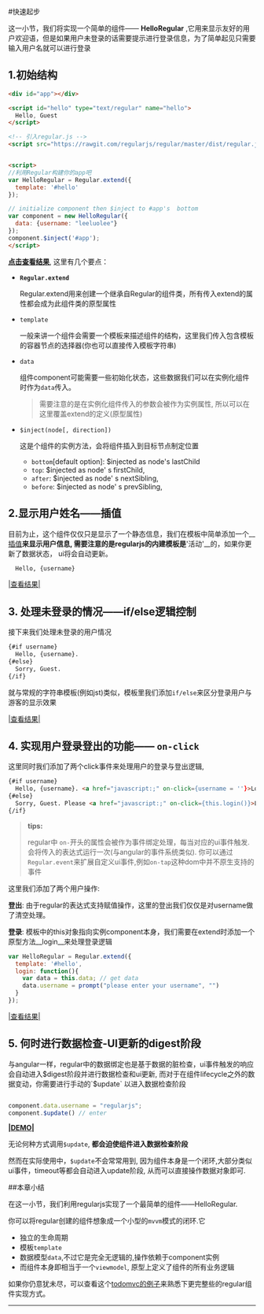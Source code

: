 
#快速起步

这一小节，我们将实现一个简单的组件—— __HelloRegular__ ,它用来显示友好的用户欢迎语，但是如果用户未登录的话需要提示进行登录信息，为了简单起见只需要输入用户名就可以进行登录


## 1.初始结构


```html
<div id="app"></div>

<script id="hello" type="text/regular" name="hello">
  Hello, Guest
</script>

<!-- 引入regular.js -->
<script src="https://rawgit.com/regularjs/regular/master/dist/regular.js"></script>


<script>
//利用Regular构建你的app吧
var HelloRegular = Regular.extend({
  template: '#hello'
});

// initialize component then $inject to #app's  bottom
var component = new HelloRegular({
  data: {username: "leeluolee"}
});
component.$inject('#app'); 
</script>

```

[__点击查看结果__](http://fiddle.jshell.net/leeluolee/C2Gh9/1/), 这里有几个要点：

* __`Regular.extend`__

  Regular.extend用来创建一个继承自Regular的组件类，所有传入extend的属性都会成为此组件类的原型属性


* `template`

  一般来讲一个组件会需要一个模板来描述组件的结构，这里我们传入包含模板的容器节点的选择器(你也可以直接传入模板字符串)


* `data`
  
  组件component可能需要一些初始化状态，这些数据我们可以在实例化组件时作为`data`传入。

  > 需要注意的是在实例化组件传入的参数会被作为实例属性, 所以可以在这里覆盖extend的定义(原型属性)


  <a name="$inject"></a>

* `$inject(node[, direction])`

  这是个组件的实例方法，会将组件插入到目标节点制定位置

  * `bottom`[default option]: $injected as node's lastChild
  * `top`: $injected as node' s firstChild,
  * `after`: $injected as node' s nextSibling,
  * `before`: $injected as node' s prevSibling,



<!-- 1. 模板容器(`#hello`)
2. script引入regular.js
3. `Regular.extend`派生组件
4. 初始化节点并插入$inject到指定位置(这里是插入到容器节点`#app`)
 -->




## 2.显示用户姓名——插值

目前为止，这个组件仅仅只是显示了一个静态信息，我们在模板中简单添加一个__[插值](sytax/inteplation.md)__来显示用户信息, 需要注意的是regularjs的内建模板是__'活动'__的，如果你更新了数据状态， ui将会自动更新。

```html
  Hello, {username}
```

[ |查看结果| ](http://fiddle.jshell.net/leeluolee/C2Gh9/46/)

## 3. 处理未登录的情况——if/else逻辑控制

接下来我们处理未登录的用户情况


```xml
{#if username}
  Hello, {username}.
{#else}
  Sorry, Guest.
{/if}
```

就与常规的字符串模板(例如jst)类似，模板里我们添加`if/else`来区分登录用户与游客的显示效果

[|查看结果|](http://fiddle.jshell.net/leeluolee/C2Gh9/47/)



## 4. 实现用户登录登出的功能—— `on-click`

这里同时我们添加了两个click事件来处理用户的登录与登出逻辑,

```html
{#if username}
  Hello, {username}. <a href="javascript:;" on-click={username = ''}>Logout</a>
{#else}
  Sorry, Guest. Please <a href="javascript:;" on-click={this.login()}>Login</a>
{/if}

```


> __tips:__ 
>
> regular中 `on-`开头的属性会被作为事件绑定处理，每当对应的ui事件触发. 会将传入的表达式运行一次(与angular的事件系统类似). 你可以通过`Regular.event`来扩展自定义ui事件,例如`on-tap`这种dom中并不原生支持的事件


这里我们添加了两个用户操作:

__登出__: 由于regular的表达式支持赋值操作，这里的登出我们仅仅是对username做了清空处理。

__登录__: 模板中的this对象指向实例component本身，我们需要在extend时添加一个原型方法__login__来处理登录逻辑


```javascript
var HelloRegular = Regular.extend({
  template: '#hello',
  login: function(){
    var data = this.data; // get data
    data.username = prompt("please enter your username", "")
  }
});

```

[|查看结果|](http://fiddle.jshell.net/leeluolee/C2Gh9/48/)



## 5. 何时进行数据检查-UI更新的digest阶段

与angular一样，regular中的数据绑定也是基于数据的脏检查，ui事件触发的响应会自动进入$digest阶段并进行数据检查和ui更新, 而对于在组件lifecycle之外的数据变动，你需要进行手动的`$update` 以进入数据检查阶段

```javascript

component.data.username = "regularjs";
component.$update() // enter

```


__[|DEMO|](http://fiddle.jshell.net/leeluolee/C2Gh9/50/)__ 

 无论何种方式调用`$update`, __都会迫使组件进入数据检查阶段__


然而在实际使用中，`$update`不会常常用到, 因为组件本身是一个闭环,大部分类似ui事件，timeout等都会自动进入update阶段, 从而可以直接操作数据对象即可. 




##本章小结


在这一小节，我们利用regularjs实现了一个最简单的组件——HelloRegular.

你可以将regular创建的组件想象成一个小型的`mvvm`模式的闭环.它

- 独立的生命周期
- 模板`template`
- 数据模型`data`,不过它是完全无逻辑的,操作依赖于component实例
- 而组件本身即相当于一个`viewmodel`, 原型上定义了组件的所有业务逻辑



如果你仍意犹未尽，可以查看这个[todomvc的例子](http://jsfiddle.net/leeluolee/5Err9/)来熟悉下更完整些的regular组件实现方式。



--------------------

